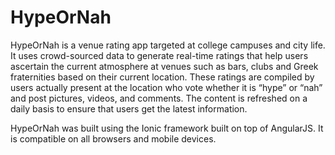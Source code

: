 HypeOrNah
=========

HypeOrNah is a venue rating app targeted at college campuses and city life. It uses crowd-sourced data to generate real-time ratings that help users ascertain the current atmosphere at venues such as bars, clubs and Greek fraternities based on their current location. These ratings are compiled by users actually present at the location who vote whether it is “hype” or “nah” and post pictures, videos, and comments. The content is refreshed on a daily basis to ensure that users get the latest information. 

HypeOrNah was built using the Ionic framework built on top of AngularJS. It is compatible on all browsers and mobile devices.
